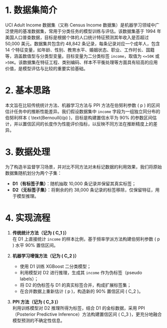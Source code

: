 # 1. 数据集简介

UCI Adult Income 数据集（又称 Census Income 数据集）是机器学习领域中广泛使用的基准数据集，常用于分类任务的模型训练与评估。该数据集基于 1994 年美国人口普查数据，目标是根据个体的人口统计特征预测其年收入是否超过 50,000 美元。数据集共包含约 48,842 条记录，每条记录对应一个成年人，包含 14 个特征变量，如年龄、性别、教育水平、婚姻状态、职业、工作时长、国籍等，涵盖数值型与分类型变量。目标变量为二分类标签 `income`，取值为 `<=50K` 或 `>50K`。该数据集在特征工程、类别编码、样本不平衡处理等方面具有较高的应用价值，是模型评估与比较的重要实验基础。

# 2. 基本思路

本文旨在比较传统统计方法、机器学习方法与 PPI 方法在伯努利参数 \( p \) 的区间估计任务中的推断性能差异。我们假设数据集中 `income` 字段为一组独立同分布的伯努利样本 \( \text{Bernoulli}(p) \)，目标是构建置信水平为 90% 的参数区间估计，并以置信区间的长度作为性能评价指标，以反映不同方法在推断精度上的差异。

# 3. 数据处理

为了构造半监督学习场景，并对比不同方法对未标记数据的利用效果，我们将原始数据集随机划分为两个子集：

- **D1（有标签子集）**：随机抽取 10,000 条记录并保留其真实标签；
- **D2（无标签子集）**：将剩余的约 38,000 条记录的标签移除，仅保留特征，用于模型推理。

# 4. 实现流程

1. **传统统计方法（记为 \( C_1 \)）**  
   在 D1 上直接统计 `income` 的样本比例，基于频率学派方法构建伯努利参数 \( p \) 水平 90% 置信区间。

2. **机器学习增强方法（记为 \( C_2 \)）**  
   - 使用 D1 训练 XGBoost 二分类模型；
   - 利用模型对 D2 进行推理，生成其 `income` 作为伪标签（pseudo labels）；
   - 将 D2 的伪标签与 D1 的真实标签合并，构成扩展标签集；
   - 在合并数据上重新估计 \( p \)，构造新的 90% 置信区间 \( C_2 \)。

3. **PPI 方法（记为 \( C_3 \)）**  
   利用训练模型对 D2 推理所得为标签，结合 D1 的金标数据，采用 PPI（Posterior Predictive Inference）方法构建置信区间 \( C_3 \)，更充分地融合模型预测的不确定性信息。
